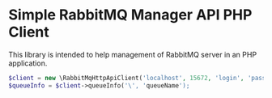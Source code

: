 # Simple RabbitMQ Manager API PHP Client

This library is intended to help management of RabbitMQ server in an PHP application.

```php
$client = new \RabbitMqHttpApiClient('localhost', 15672, 'login', 'password');
$queueInfo = $client->queueInfo('\', 'queueName');
```
